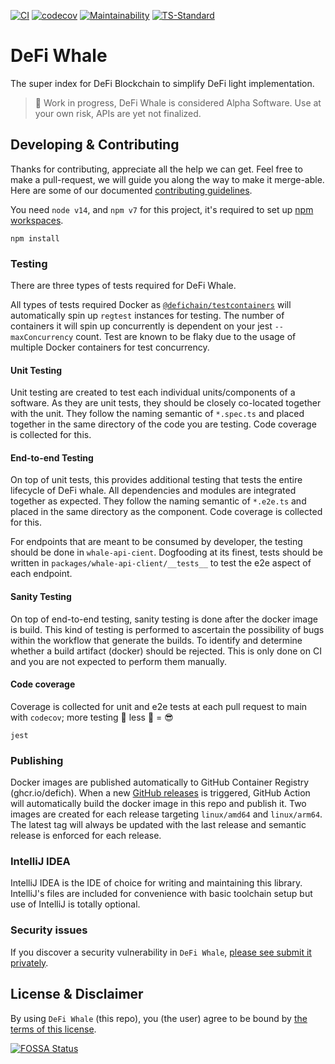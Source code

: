 [![CI](https://github.com/DeFiCh/whale/actions/workflows/ci.yml/badge.svg)](https://github.com/DeFiCh/whale/actions/workflows/ci.yml)
[![codecov](https://codecov.io/gh/DeFiCh/whale/branch/main/graph/badge.svg?token=kBCC9qSRrA)](https://codecov.io/gh/DeFiCh/whale)
[![Maintainability](https://api.codeclimate.com/v1/badges/593ffda9c1d91261a37b/maintainability)](https://codeclimate.com/github/DeFiCh/whale/maintainability)
[![TS-Standard](https://badgen.net/badge/code%20style/ts-standard/blue?icon=typescript)](https://github.com/standard/ts-standard)

# DeFi Whale

The super index for DeFi Blockchain to simplify DeFi light implementation.

> 🚧 Work in progress, DeFi Whale is considered Alpha Software. Use at your own risk, APIs are yet not finalized.

## Developing & Contributing

Thanks for contributing, appreciate all the help we can get. Feel free to make a pull-request, we will guide you along
the way to make it merge-able. Here are some of our documented [contributing guidelines](CONTRIBUTING.md).

You need `node v14`, and `npm v7` for this project, it's required to set
up [npm workspaces](https://docs.npmjs.com/cli/v7/using-npm/workspaces).

```shell
npm install
```

### Testing

There are three types of tests required for DeFi Whale.

All types of tests required Docker
as [`@defichain/testcontainers`](https://github.com/DeFiCh/jellyfish/tree/main/packages/testcontainers) will
automatically spin up `regtest` instances for testing. The number of containers it will spin up concurrently is
dependent on your jest `--maxConcurrency` count. Test are known to be flaky due to the usage of multiple Docker
containers for test concurrency.

#### Unit Testing

Unit testing are created to test each individual units/components of a software. As they are unit tests, they should be
closely co-located together with the unit. They follow the naming semantic of `*.spec.ts` and placed together in the
same directory of the code you are testing. Code coverage is collected for this.

#### End-to-end Testing

On top of unit tests, this provides additional testing that tests the entire lifecycle of DeFi whale. All dependencies
and modules are integrated together as expected. They follow the naming semantic of `*.e2e.ts` and placed in the same
directory as the component. Code coverage is collected for this.

For endpoints that are meant to be consumed by developer, the testing should be done in `whale-api-cient`. Dogfooding at
its finest, tests should be written in `packages/whale-api-client/__tests__` to test the e2e aspect of each endpoint.

#### Sanity Testing

On top of end-to-end testing, sanity testing is done after the docker image is build. This kind of testing is performed
to ascertain the possibility of bugs within the workflow that generate the builds. To identify and determine whether a
build artifact (docker) should be rejected. This is only done on CI and you are not expected to perform them manually.

#### Code coverage

Coverage is collected for unit and e2e tests at each pull request to main with `codecov`; more testing 🚀 less 🐛 = 😎

```shell
jest
```

### Publishing

Docker images are published automatically to GitHub Container Registry (ghcr.io/defich). When a
new [GitHub releases](https://github.com/DeFiCh/whale/releases) is triggered, GitHub Action will automatically build the
docker image in this repo and publish it. Two images are created for each release targeting `linux/amd64`
and `linux/arm64`. The latest tag will always be updated with the last release and semantic release is enforced for each
release.

### IntelliJ IDEA

IntelliJ IDEA is the IDE of choice for writing and maintaining this library. IntelliJ's files are included for
convenience with basic toolchain setup but use of IntelliJ is totally optional.

### Security issues

If you discover a security vulnerability in `DeFi Whale`,
[please see submit it privately](https://github.com/DeFiCh/.github/blob/main/SECURITY.md).

## License & Disclaimer

By using `DeFi Whale` (this repo), you (the user) agree to be bound by [the terms of this license](LICENSE).

[![FOSSA Status](https://app.fossa.com/api/projects/git%2Bgithub.com%2FDeFiCh%2Fwhale.svg?type=large)](https://app.fossa.com/projects/git%2Bgithub.com%2FDeFiCh%2Fwhale?ref=badge_large)
